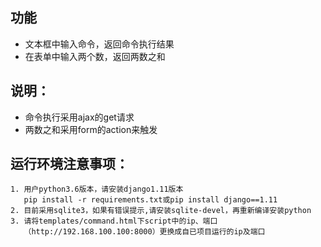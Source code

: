 ## 功能
- 文本框中输入命令，返回命令执行结果
- 在表单中输入两个数，返回两数之和
## 说明：
- 命令执行采用ajax的get请求
- 两数之和采用form的action来触发
## 运行环境注意事项：
```
1. 用户python3.6版本，请安装django1.11版本
   pip install -r requirements.txt或pip install django==1.11
2. 目前采用sqlite3，如果有错误提示,请安装sqlite-devel，再重新编译安装python
3. 请将templates/command.html下script中的ip、端口
   （http://192.168.100.100:8000）更换成自已项目运行的ip及端口
```